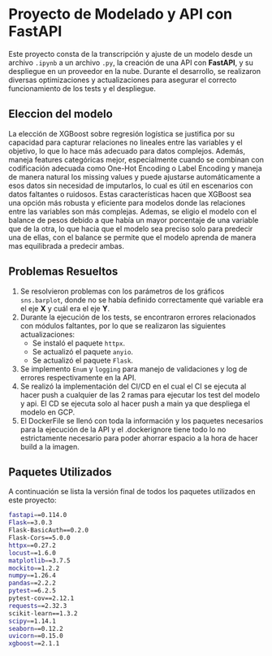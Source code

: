 # Proyecto de Modelado y API con FastAPI

Este proyecto consta de la transcripción y ajuste de un modelo desde un archivo `.ipynb` a un archivo `.py`, la creación de una API con **FastAPI**, y su despliegue en un proveedor en la nube. Durante el desarrollo, se realizaron diversas optimizaciones y actualizaciones para asegurar el correcto funcionamiento de los tests y el despliegue.

## Eleccion del modelo
La elección de XGBoost sobre regresión logística se justifica por su capacidad para capturar relaciones no lineales entre las variables y el objetivo, lo que lo hace más adecuado para datos complejos. Además, maneja features categóricas mejor, especialmente cuando se combinan con codificación adecuada como One-Hot Encoding o Label Encoding y maneja de manera natural los missing values y puede ajustarse automáticamente a esos datos sin necesidad de imputarlos, lo cual es útil en escenarios con datos faltantes o ruidosos. Estas características hacen que XGBoost sea una opción más robusta y eficiente para modelos donde las relaciones entre las variables son más complejas. Ademas, se eligio el modelo con el balance de pesos debido a que había un mayor porcentaje de una variable que de la otra, lo que hacia que el modelo sea preciso solo para predecir una de ellas, con el balance se permite que el modelo aprenda de manera mas equilibrada a predecir ambas.
## Problemas Resueltos

1. Se resolvieron problemas con los parámetros de los gráficos `sns.barplot`, donde no se había definido correctamente qué variable era el eje **X** y cuál era el eje **Y**.
2. Durante la ejecución de los tests, se encontraron errores relacionados con módulos faltantes, por lo que se realizaron las siguientes actualizaciones:
   - Se instaló el paquete `httpx`.
   - Se actualizó el paquete `anyio`.
   - Se actualizó el paquete `Flask`.
3. Se implemento `Enum` y `logging` para manejo de validaciones y log de errores respectivamente en la API.
4. Se realizó la implementación del CI/CD en el cual el CI se ejecuta al hacer push a cualquier de las 2 ramas para ejecutar los test del modelo y api. El CD se ejecuta solo al hacer push a main ya que despliega el modelo en GCP.
5. El DockerFile se llenó con toda la información y los paquetes necesarios para la ejecución de la API y el .dockerignore tiene todo lo no estrictamente necesario para poder ahorrar espacio a la hora de hacer build a la imagen.

## Paquetes Utilizados

A continuación se lista la versión final de todos los paquetes utilizados en este proyecto:

```bash
fastapi==0.114.0
Flask==3.0.3
Flask-BasicAuth==0.2.0
Flask-Cors==5.0.0
httpx==0.27.2
locust==1.6.0
matplotlib==3.7.5
mockito==1.2.2
numpy==1.26.4
pandas==2.2.2
pytest==6.2.5
pytest-cov==2.12.1
requests==2.32.3
scikit-learn==1.3.2
scipy==1.14.1
seaborn==0.12.2
uvicorn==0.15.0
xgboost==2.1.1

